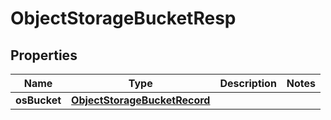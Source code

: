 # ObjectStorageBucketResp

## Properties
Name | Type | Description | Notes
------------ | ------------- | ------------- | -------------
**osBucket** | [**ObjectStorageBucketRecord**](ObjectStorageBucketRecord.md) |  | 
